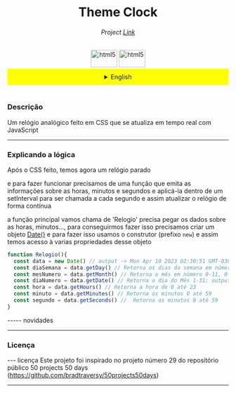 <h1 align="center"> Theme Clock </h1>
<h6 align="center">Project <a href="https://relogio-samuelcolares.vercel.app/">Link</a></h6>
<div align="center"><img src="https://upload.wikimedia.org/wikipedia/commons/thumb/0/05/Flag_of_Brazil.svg/2560px-Flag_of_Brazil.svg.png" alt="html5" width="60" height="40"/>

<img src="https://upload.wikimedia.org/wikipedia/en/thumb/a/a4/Flag_of_the_United_States.svg/1280px-Flag_of_the_United_States.svg.png" alt="html5" width="60" height="40"/>
</div>

<details>

<summary  align="center" style="background-color: #ffff00; padding: 10px;">English</summary>

</details>
<br>
<h3>Descrição</h3>

Um relógio analógico feito em CSS que se atualiza em tempo real com JavaScript


<hr>
<h3>Explicando a lógica</h3>
Após o CSS feito, temos agora um relógio parado

e para fazer funcionar precisamos de uma função que emita as informações sobre as horas, minutos e segundos e aplicá-la dentro de um setInterval para ser chamada a cada segundo e assim atualizar o relógio de forma contínua

a função principal vamos chama de 'Relogio' precisa pegar os dados sobre as horas, minutos..., para conseguirmos fazer isso precisamos criar um objeto <a href="https://www.w3schools.com/js/js_dates.asp">Date()</a> e para fazer isso usamos o construtor (prefixo `new`) e assim temos acesso à varias propriedades desse objeto

```JavaScript
function Relogio(){
  const data = new Date() // output -> Mon Apr 10 2023 02:30:51 GMT-0300 (Brasilia Standard Time)
  const diaSemana = data.getDay() // Retorna os dias da semana em números 0-6, 0 = domingo e 6 = sábado; output -> 1
  const mesNumero = data.getMonth() // Retorna o mês em número 0-11, 0 = janeiro e 11 = dezembro; output-> 3
  const diaNumero = data.getDate() // Retorna o dia do Mês 1-31; output -> 10
  const hora = data.getHours() // Retorna a hora de 0 até 23
  const minuto = data.getMinutes() // Retorna os minutos 0 até 59
  const segundo = data.getSeconds() //  Retorna os minutos 0 até 59
}
```

----- novidades

<hr>
<h3>Licença</h3>

--- licença
Este projeto foi inspirado no projeto número 29 do repositório público 50 projects 50 days (https://github.com/bradtraversy/50projects50days)


---
